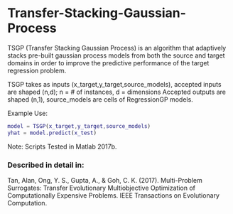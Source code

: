 # Transfer-Stacking-Gaussian-Process

TSGP (Transfer Stacking Gaussian Process) is an algorithm that adaptively stacks pre-built gaussian process models from both the source and target domains
in order to improve the predictive performance of the target regression problem.

TSGP takes as inputs (x_target,y_target,source_models), accepted inputs are shaped (n,d); n = # of instances, d = dimensions
Accepted outputs are shaped (n,1), source_models are cells of RegressionGP models.

Example Use:
```matlab
model = TSGP(x_target,y_target,source_models)
yhat = model.predict(x_test)  
```

Note: Scripts Tested in Matlab 2017b.

### Described in detail in:

Tan, Alan, Ong, Y. S., Gupta, A., & Goh, C. K. (2017). Multi-Problem Surrogates: Transfer Evolutionary Multiobjective Optimization of Computationally Expensive Problems. IEEE Transactions on Evolutionary Computation.
